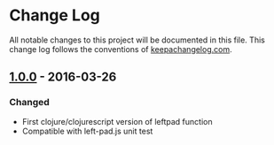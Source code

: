 # Change Log
All notable changes to this project will be documented in this file. This change log follows the conventions of [keepachangelog.com](http://keepachangelog.com/).

## [1.0.0] - 2016-03-26
### Changed
- First clojure/clojurescript version of leftpad function
- Compatible with left-pad.js unit test

[1.0.0]: https://github.com/coldnew/left-pad.clj/compare/0.1.0...HEAD
